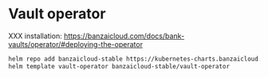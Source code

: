 # Vault operator

XXX installation: https://banzaicloud.com/docs/bank-vaults/operator/#deploying-the-operator

```bash
helm repo add banzaicloud-stable https://kubernetes-charts.banzaicloud.com
helm template vault-operator banzaicloud-stable/vault-operator
```
